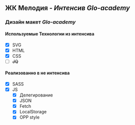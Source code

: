 ## ЖК Мелодия - *Интенсив Glo-academy*
### Дизайн макет *Glo-academy*
#### Используемые Технологии из интенсива
- [X] SVG
- [X] HTML
- [X] CSS
- [ ] ~~JQ~~
#### Реализованно в не интенсива
- [X] SASS
- [X] JS
    - [X] Делегирование
    - [X] JSON
    - [X] Fetch
    - [X] LocalStorage
    - [X] OPP style
